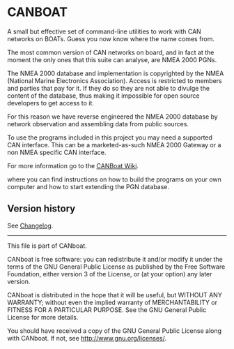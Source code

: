 # CANBOAT

A small but effective set of command-line utilities to work with CAN networks on BOATs. Guess you now know where the name comes from.

The most common version of CAN networks on board, and in fact at the moment the only ones that this suite can analyse, are NMEA 2000 PGNs.

The NMEA 2000 database and implementation is copyrighted by the NMEA (National Marine Electronics Association). Access is restricted to members and parties that pay for it. If they do so they are not able to divulge the content of the database, thus making it impossible for open source developers to get access to it.

For this reason we have reverse engineered the NMEA 2000 database by network observation and assembling data from public sources.

To use the programs included in this project you may need a supported CAN interface. This can be a marketed-as-such NMEA 2000 Gateway or a non NMEA specific CAN interface. 

For more information go to the [CANBoat Wiki](http://github.com/canboat/canboat/wiki).

where you can find instructions on how to build the programs on your own computer and how to start extending the PGN database.

## Version history

See [Changelog](CHANGELOG.md).

---

This file is part of CANboat.

CANboat is free software: you can redistribute it and/or modify
it under the terms of the GNU General Public License as published by
the Free Software Foundation, either version 3 of the License, or
(at your option) any later version.

CANboat is distributed in the hope that it will be useful,
but WITHOUT ANY WARRANTY; without even the implied warranty of
MERCHANTABILITY or FITNESS FOR A PARTICULAR PURPOSE.  See the
GNU General Public License for more details.

You should have received a copy of the GNU General Public License
along with CANboat.  If not, see <http://www.gnu.org/licenses/>.
